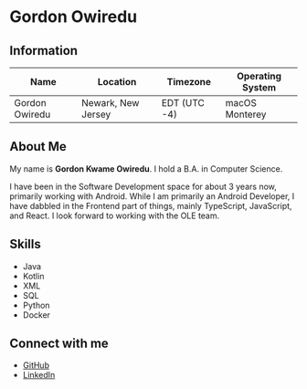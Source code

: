 # Gordon Owiredu

## Information
| Name    | Location | Timezone | Operating System
| -------- | ------- | ------- | -------
| Gordon Owiredu  |  Newark, New Jersey   | EDT (UTC -4) | macOS Monterey


## About Me
My name is **Gordon Kwame Owiredu**. I hold a B.A. in Computer Science. 

I have been in the Software Development space for about 3 years now, primarily working with Android. While I am primarily an Android Developer, 
I have dabbled in the Frontend part of things, mainly TypeScript, JavaScript, and React. I look forward to working with the OLE team.

## Skills
* Java 
* Kotlin
* XML 
* SQL
* Python 
* Docker

## Connect with me
* [GitHub](http://github.com/gowiredu)
* [LinkedIn](https://www.linkedin.com/in/gordonowiredu/)
